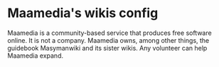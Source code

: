 # Maamedia's wikis config
Maamedia is a community-based service that produces free software online.
It is not a company.  Maamedia owns, among other things, the guidebook Masymanwiki and its sister wikis.
Any volunteer can help Maamedia expand. 
